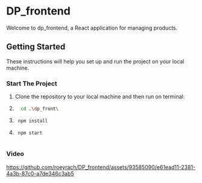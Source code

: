 # DP_frontend

Welcome to dp_frontend, a React application for managing products.

## Getting Started

These instructions will help you set up and run the project on your local machine.

### Start The Project

1. Clone the repository to your local machine and then run on terminal:
   
2.  ```bash
      cd .\dp_front\
3.   ```bash
      npm install

4.   ```bash
      npm start
   

### Video

https://github.com/roeyrach/DP_frontend/assets/93585090/e61ead11-2381-4a3b-87c0-a7de346c3ab5


